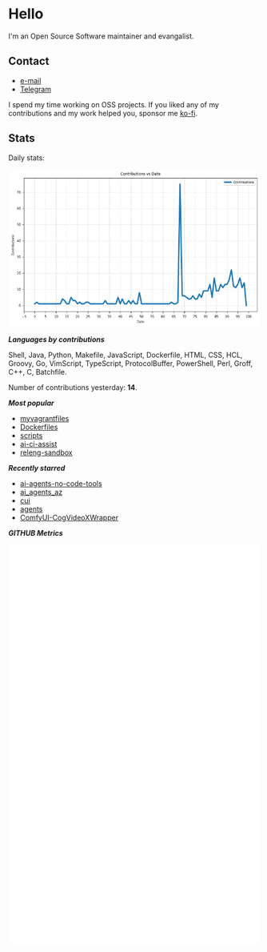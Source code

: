 
# Hello

I'm an Open Source Software maintainer and evangalist.

## Contact

- [e-mail](mailto:askb23@gmail.com)
- [Telegram]()

I spend my time working on OSS projects. If you liked any of
my contributions and my work helped you, sponsor me [ko-fi](https://ko-fi.com/askb23).

## Stats

Daily stats:

![contributions graph](graph.png)

***Languages by contributions***

Shell, Java, Python, Makefile, JavaScript, Dockerfile, HTML, CSS, HCL, Groovy, Go, VimScript, TypeScript, ProtocolBuffer, PowerShell, Perl, Groff, C++, C, Batchfile.

Number of contributions yesterday: **14**.

***Most popular***

- [myvagrantfiles](https://github.com/askb/myvagrantfiles)
- [Dockerfiles](https://github.com/askb/Dockerfiles)
- [scripts](https://github.com/askb/scripts)
- [ai-ci-assist](https://github.com/askb/ai-ci-assist)
- [releng-sandbox](https://github.com/opendaylight/releng-sandbox)

***Recently starred***

- [ai-agents-no-code-tools](https://github.com/gyoridavid/ai-agents-no-code-tools)
- [ai_agents_az](https://github.com/gyoridavid/ai_agents_az)
- [cui](https://github.com/wbopan/cui)
- [agents](https://github.com/wshobson/agents)
- [ComfyUI-CogVideoXWrapper](https://github.com/kijai/ComfyUI-CogVideoXWrapper)

***GITHUB Metrics***

![Metrics](https://github.com/askb/askb/blob/main/github-metrics.svg)


